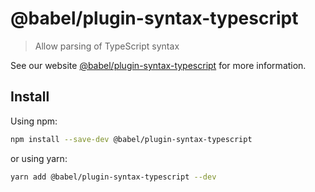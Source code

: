 # @babel/plugin-syntax-typescript

> Allow parsing of TypeScript syntax

See our website [@babel/plugin-syntax-typescript](https://babeljs.io/docs/babel-plugin-syntax-typescript) for more information.

## Install

Using npm:

```sh
npm install --save-dev @babel/plugin-syntax-typescript
```

or using yarn:

```sh
yarn add @babel/plugin-syntax-typescript --dev
```

